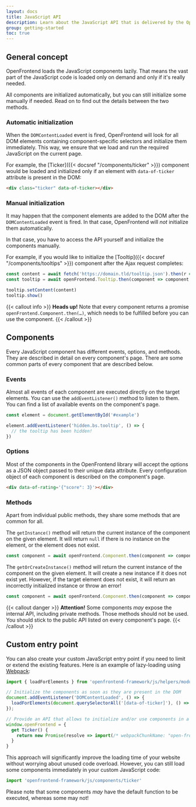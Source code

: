 ```yaml
---
layout: docs
title: JavaScript API
description: Learn about the JavaScript API that is delivered by the OpenFrontend library.
group: getting-started
toc: true
---
```


## General concept

OpenFrontend loads the JavaScript components lazily. That means the vast part of the JavaScript code is loaded only on demand and only if it's really needed.

All components are initialized automatically, but you can still initialize some manually if needed. Read on to find out the details between the two methods.

### Automatic initialization

When the `DOMContentLoaded` event is fired, OpenFrontend will look for all DOM elements containing component-specific selectors and initialize them immediately. This way, we ensure that we load and run the required JavaScript on the current page.

For example, the [Ticker]({{< docsref "/components/ticker" >}}) component would be loaded and initialized only if an element with `data-of-ticker` attribute is present in the DOM:

```html
<div class="ticker" data-of-ticker></div>
```

### Manual initialization

It may happen that the component elements are added to the DOM after the `DOMContentLoaded` event is fired. In that case, OpenFrontend will *not* initialize them automatically.

In that case, you have to access the API yourself and initialize the components manually.

For example, if you would like to initialize the [Tooltip]({{< docsref "/components/tooltips" >}}) component after the Ajax request completes:

```js
const content = await fetch('https://domain.tld/tooltip.json').then(r => r.text())
const tooltip = await openFrontend.Tooltip.then(component => component.getOrCreateInstance('#tooltip'))

tooltip.setContent(content)
tooltip.show()
```

{{< callout info >}}
**Heads up!** Note that every component returns a promise `openFrontend.Component.then(…)`, which needs to be fulfilled before you can use the component.
{{< /callout >}}

## Components

Every JavaScript component has different events, options, and methods. They are described in detail on every component's page. There are some common parts of every component that are described below.

### Events

Almost all events of each component are executed directly on the target elements. You can use the `addEventListener()` method to listen to them. You can find a list of available events on the component's page.

```js
const element = document.getElementById('#example')

element.addEventListener('hidden.bs.tooltip', () => {
  // the tooltip has been hidden!
})
```

### Options

Most of the components in the OpenFrontend library will accept the options as a JSON object passed to their unique data attribute. Every configuration object of each component is described on the component's page.

```html
<div data-of-rating='{"score": 3}'></div>
```

### Methods

Apart from individual public methods, they share some methods that are common for all.

The `getInstance()` method will return the current instance of the component on the given element. It will return `null` if there is no instance on the element, or the element does not exist.

```js
const component = await openFrontend.Component.then(component => component.getInstance('#example'));
```

The `getOrCreateInstance()` method will return the current instance of the component on the given element. It will create a new instance if it does not exist yet. However, if the target element does not exist, it will return an incorrectly initialized instance or throw an error!

```js
const component = await openFrontend.Component.then(component => component.getOrCreateInstance('#example'));
```

{{< callout danger >}}
**Attention!** Some components *may* expose the internal API, including private methods. Those methods should not be used. You should stick to the public API listed on every component's page.
{{< /callout >}}

## Custom entry point

You can also create your custom JavaScript entry point if you need to limit or extend the existing features. Here is an example of lazy-loading using [Webpack](https://webpack.js.org/):

```js
import { loadForElements } from 'openfrontend-framework/js/helpers/module-loader';

// Initialize the components as soon as they are present in the DOM
document.addEventListener('DOMContentLoaded', () => {
  loadForElements(document.querySelectorAll('[data-of-ticker]'), () => import(/* webpackChunkName: "open-frontend-ticker" */ 'openfrontend-framework/js/components/ticker'), 'initMultiple')
});

// Provide an API that allows to initialize and/or use components in a custom code
window.openFrontend = {
  get Ticker() {
    return new Promise(resolve => import(/* webpackChunkName: "open-frontend-ticker" */ 'openfrontend-framework/js/components/ticker').then(v => resolve(v.default)))
  }
}
```

This approach will significantly improve the loading time of your website without worrying about unused code overload. However, you can still load some components immediately in your custom JavaScript code:

```js
import 'openfrontend-framework/js/components/ticker'
```

Please note that some components _may_ have the default function to be executed, whereas some may not!
